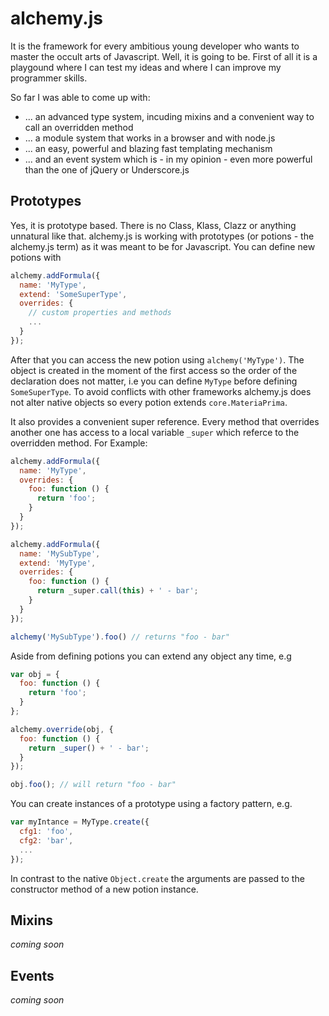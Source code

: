 alchemy.js
==========
It is the framework for every ambitious young developer who wants to master the occult arts of Javascript.
Well, it is going to be. First of all it is a playgound where I can test my ideas and where I can improve my 
programmer skills. 

So far I was able to come up with:
* ... an advanced type system, incuding mixins and a convenient way to call an overridden method
* ... a module system that works in a browser and with node.js
* ... an easy, powerful and blazing fast templating mechanism
* ... and an event system which is - in my opinion - even more powerful than the one of jQuery or Underscore.js

Prototypes
----------

Yes, it is prototype based. There is no Class, Klass, Clazz or anything unnatural like that. alchemy.js is working with prototypes (or potions - the alchemy.js term) as it was meant to be for Javascript. You can define new potions with   

```js
alchemy.addFormula({
  name: 'MyType',
  extend: 'SomeSuperType',
  overrides: {
    // custom properties and methods
    ...
  }
});
```
After that you can access the new potion using `alchemy('MyType')`. The object is created in the moment of the first access so the order of the declaration does not matter, i.e you can define `MyType` before defining `SomeSuperType`. 
To avoid conflicts with other frameworks alchemy.js does not alter native objects so every potion extends `core.MateriaPrima`.

It also provides a convenient super reference. Every method that overrides another one has access to a local variable `_super` which referce to the overridden method. For Example:

```js
alchemy.addFormula({
  name: 'MyType',
  overrides: {
    foo: function () {      
      return 'foo';
    }
  }
});

alchemy.addFormula({
  name: 'MySubType',
  extend: 'MyType',
  overrides: {
    foo: function () {      
      return _super.call(this) + ' - bar';
    }
  }
});

alchemy('MySubType').foo() // returns "foo - bar"
```

Aside from defining potions you can extend any object any time, e.g 
```js
var obj = {
  foo: function () {
    return 'foo';
  }
};

alchemy.override(obj, {
  foo: function () {
    return _super() + ' - bar';
  }
});

obj.foo(); // will return "foo - bar"
```

You can create instances of a prototype using a factory pattern, e.g.

```js
var myIntance = MyType.create({
  cfg1: 'foo',
  cfg2: 'bar',
  ...
});
```

In contrast to the native `Object.create` the arguments are passed to the constructor method of a new potion instance.


Mixins
------
_coming soon_

Events
------
_coming soon_